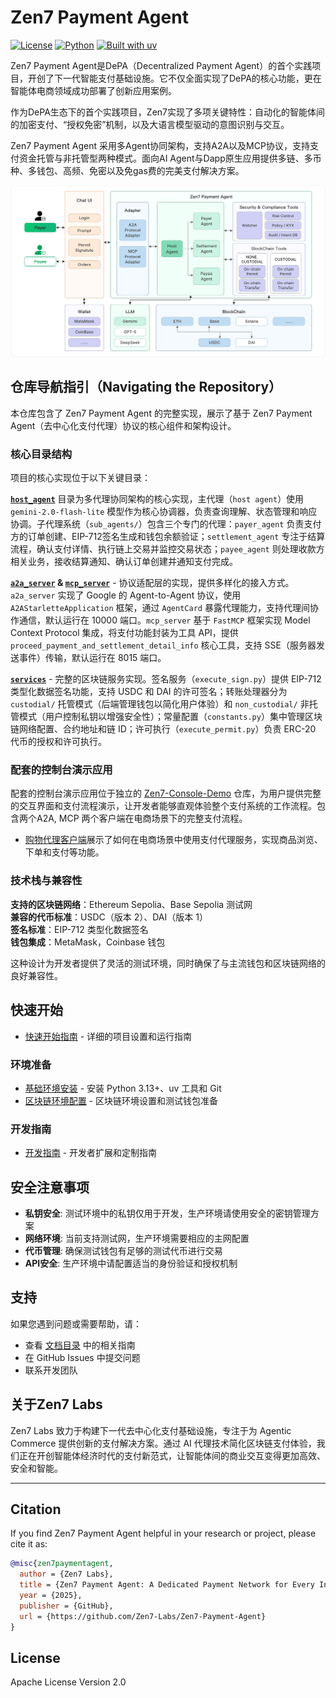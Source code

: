 # Zen7 Payment Agent

[![License](https://img.shields.io/badge/License-Apache%202.0-blue.svg)](LICENSE)
[![Python](https://img.shields.io/badge/Python-3.13+-green.svg)](https://python.org)
[![Built with uv](https://img.shields.io/badge/Built%20with-uv-purple.svg)](https://github.com/astral-sh/uv)

Zen7 Payment Agent是DePA（Decentralized Payment Agent）的首个实践项目，开创了下一代智能支付基础设施。它不仅全面实现了DePA的核心功能，更在智能体电商领域成功部署了创新应用案例。

作为DePA生态下的首个实践项目，Zen7实现了多项关键特性：自动化的智能体间的加密支付、“授权免密”机制，以及大语言模型驱动的意图识别与交互。

Zen7 Payment Agent 采用多Agent协同架构，支持A2A以及MCP协议，支持支付资金托管与非托管型两种模式。面向AI Agent与Dapp原生应用提供多链、多币种、多钱包、高频、免密以及免gas费的完美支付解决方案。

<div align="left">
  <img src="/docs/assets/architecture.png" alt="Zen7 Payment Agent Architecture" width="800">
</div>

## 仓库导航指引（Navigating the Repository）

本仓库包含了 Zen7 Payment Agent 的完整实现，展示了基于 Zen7 Payment Agent（去中心化支付代理）协议的核心组件和架构设计。

### 核心目录结构

项目的核心实现位于以下关键目录：

**[`host_agent`](https://github.com/Zen7-Labs/Zen7-Payment-Agent/tree/main/host_agent)** 目录为多代理协同架构的核心实现，主代理（`host agent`）使用 `gemini-2.0-flash-lite` 模型作为核心协调器，负责查询理解、状态管理和响应协调。子代理系统（`sub_agents/`）包含三个专门的代理：`payer_agent` 负责支付方的订单创建、EIP-712签名生成和钱包余额验证；`settlement_agent` 专注于结算流程，确认支付详情、执行链上交易并监控交易状态；`payee_agent` 则处理收款方相关业务，接收结算通知、确认订单创建并通知支付完成。

**[`a2a_server`](https://github.com/Zen7-Labs/Zen7-Payment-Agent/tree/main/a2a_server) & [`mcp_server`](https://github.com/Zen7-Labs/Zen7-Payment-Agent/tree/main/mcp_server)** - 协议适配层的实现，提供多样化的接入方式。`a2a_server` 实现了 Google 的 Agent-to-Agent 协议，使用 `A2AStarletteApplication` 框架，通过 `AgentCard` 暴露代理能力，支持代理间协作通信，默认运行在 10000 端口。`mcp_server` 基于 `FastMCP` 框架实现 Model Context Protocol 集成，将支付功能封装为工具 API，提供 `proceed_payment_and_settlement_detail_info` 核心工具，支持 SSE（服务器发送事件）传输，默认运行在 8015 端口。

**[`services`](https://github.com/Zen7-Labs/Zen7-Payment-Agent/tree/main/services)** - 完整的区块链服务实现。签名服务（`execute_sign.py`）提供 EIP-712 类型化数据签名功能，支持 USDC 和 DAI 的许可签名；转账处理器分为 `custodial/` 托管模式（后端管理钱包以简化用户体验）和 `non_custodial/` 非托管模式（用户控制私钥以增强安全性）；常量配置（`constants.py`）集中管理区块链网络配置、合约地址和链 ID；许可执行（`execute_permit.py`）负责 ERC-20 代币的授权和许可执行。

### 配套的控制台演示应用

配套的控制台演示应用位于独立的 [Zen7-Console-Demo](https://github.com/Zen7-Labs/Zen7-Console-Demo) 仓库，为用户提供完整的交互界面和支付流程演示，让开发者能够直观体验整个支付系统的工作流程。包含两个A2A, MCP 两个客户端在电商场景下的完整支付流程。
   - [购物代理客户端](https://github.com/Zen7-Labs/Zen7-Console-Demo/tree/main/shopping_agent)展示了如何在电商场景中使用支付代理服务，实现商品浏览、下单和支付等功能。


### 技术栈与兼容性

**支持的区块链网络**：Ethereum Sepolia、Base Sepolia 测试网  
**兼容的代币标准**：USDC（版本 2）、DAI（版本 1）  
**签名标准**：EIP-712 类型化数据签名  
**钱包集成**：MetaMask，Coinbase 钱包  

这种设计为开发者提供了灵活的测试环境，同时确保了与主流钱包和区块链网络的良好兼容性。


## 快速开始
- [快速开始指南](docs/quick_start.md) - 详细的项目设置和运行指南
### 环境准备
- [基础环境安装](docs/install-uv-python-git.md) - 安装 Python 3.13+、uv 工具和 Git
- [区块链环境配置](docs/blockchain_environment_setup.md) - 区块链环境设置和测试钱包准备
### 开发指南
- [开发指南](docs/development_guide.md) - 开发者扩展和定制指南

## 安全注意事项

- **私钥安全**: 测试环境中的私钥仅用于开发，生产环境请使用安全的密钥管理方案
- **网络环境**: 当前支持测试网，生产环境需要相应的主网配置
- **代币管理**: 确保测试钱包有足够的测试代币进行交易
- **API安全**: 生产环境中请配置适当的身份验证和授权机制

## 支持

如果您遇到问题或需要帮助，请：

- 查看 [文档目录](docs/) 中的相关指南
- 在 GitHub Issues 中提交问题
- 联系开发团队

## 关于Zen7 Labs

Zen7 Labs 致力于构建下一代去中心化支付基础设施，专注于为 Agentic Commerce 提供创新的支付解决方案。通过 AI 代理技术简化区块链支付体验，我们正在开创智能体经济时代的支付新范式，让智能体间的商业交互变得更加高效、安全和智能。

---

## Citation

If you find Zen7 Payment Agent helpful in your research or project, please cite it as:

```bibtex
@misc{zen7paymentagent,
  author = {Zen7 Labs},
  title = {Zen7 Payment Agent: A Dedicated Payment Network for Every Intelligent Agent.},
  year = {2025},
  publisher = {GitHub},
  url = {https://github.com/Zen7-Labs/Zen7-Payment-Agent}
}
```

## License

Apache License Version 2.0
